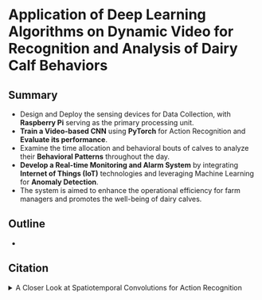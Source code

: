 # Application of Deep Learning Algorithms on Dynamic Video for Recognition and Analysis of Dairy Calf Behaviors

## Summary

+ Design and Deploy the sensing devices for Data Collection, with **Raspberry Pi** serving as the primary processing unit.
+ **Train a Video-based CNN** using **PyTorch** for Action Recognition and **Evaluate its performance**.
+ Examine the time allocation and behavioral bouts of calves to analyze their **Behavioral Patterns** throughout the day.
+ **Develop a Real-time Monitoring and Alarm System** by integrating **Internet of Things (IoT)** technologies and leveraging Machine Learning for **Anomaly Detection**. 
+ The system is aimed to enhance the operational efficiency for farm managers and promotes the well-being of dairy calves.

## Outline

+ 

## Citation

<details>
  <summary>A Closer Look at Spatiotemporal Convolutions for Action Recognition
</summary>
  @inproceedings{hara3dcnns,
  author={Kensho Hara and Hirokatsu Kataoka and Yutaka Satoh},
  title={Can Spatiotemporal 3D CNNs Retrace the History of 2D CNNs and ImageNet?},
  booktitle={Proceedings of the IEEE Conference on Computer Vision and Pattern Recognition (CVPR)},
  pages={6546--6555},
  year={2018},
}
  
</details>

